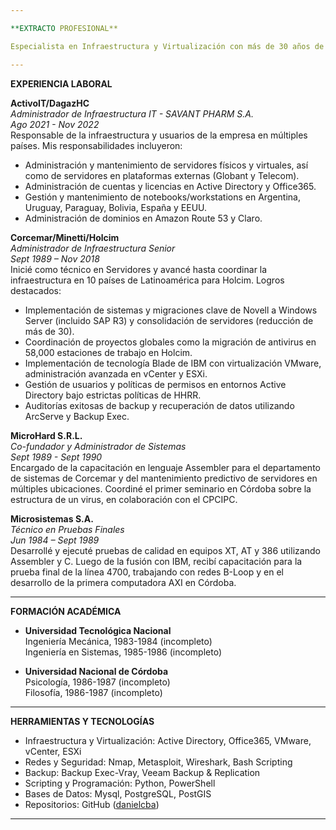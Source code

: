 ```yaml
---

**EXTRACTO PROFESIONAL**

Especialista en Infraestructura y Virtualización con más de 30 años de experiencia en el sector IT. Amplia trayectoria en administración de servidores, soporte de infraestructura y virtualización en entornos internacionales. Colaboré durante 13 años en los workshops internacionales de infraestructura de Holcim, donde definimos estrategias de IT para apoyar las metas del negocio en Latinoamérica. Excelentes habilidades en liderazgo de equipos, resolución de problemas complejos y proyectos de gran escala en multinacionales.

---
```


**EXPERIENCIA LABORAL**

**ActivoIT/DagazHC**  
*Administrador de Infraestructura IT - SAVANT PHARM S.A.*  
*Ago 2021 - Nov 2022*  
Responsable de la infraestructura y usuarios de la empresa en múltiples países. Mis responsabilidades incluyeron:  
- Administración y mantenimiento de servidores físicos y virtuales, así como de servidores en plataformas externas (Globant y Telecom).
- Administración de cuentas y licencias en Active Directory y Office365.
- Gestión y mantenimiento de notebooks/workstations en Argentina, Uruguay, Paraguay, Bolivia, España y EEUU.
- Administración de dominios en Amazon Route 53 y Claro.

**Corcemar/Minetti/Holcim**  
*Administrador de Infraestructura Senior*  
*Sept 1989 – Nov 2018*  
Inicié como técnico en Servidores y avancé hasta coordinar la infraestructura en 10 países de Latinoamérica para Holcim. Logros destacados:  
- Implementación de sistemas y migraciones clave de Novell a Windows Server (incluido SAP R3) y consolidación de servidores (reducción de más de 30).
- Coordinación de proyectos globales como la migración de antivirus en 58,000 estaciones de trabajo en Holcim.
- Implementación de tecnología Blade de IBM con virtualización VMware, administración avanzada en vCenter y ESXi.
- Gestión de usuarios y políticas de permisos en entornos Active Directory bajo estrictas políticas de HHRR.
- Auditorías exitosas de backup y recuperación de datos utilizando ArcServe y Backup Exec.

**MicroHard S.R.L.**  
*Co-fundador y Administrador de Sistemas*  
*Sept 1989 - Sept 1990*  
Encargado de la capacitación en lenguaje Assembler para el departamento de sistemas de Corcemar y del mantenimiento predictivo de servidores en múltiples ubicaciones. Coordiné el primer seminario en Córdoba sobre la estructura de un virus, en colaboración con el CPCIPC.

**Microsistemas S.A.**  
*Técnico en Pruebas Finales*  
*Jun 1984 – Sept 1989*  
Desarrollé y ejecuté pruebas de calidad en equipos XT, AT y 386 utilizando Assembler y C. Luego de la fusión con IBM, recibí capacitación para la prueba final de la línea 4700, trabajando con redes B-Loop y en el desarrollo de la primera computadora AXI en Córdoba.

---

**FORMACIÓN ACADÉMICA**

- **Universidad Tecnológica Nacional**  
Ingeniería Mecánica, 1983-1984 (incompleto)  
Ingeniería en Sistemas, 1985-1986 (incompleto)

- **Universidad Nacional de Córdoba**  
Psicología, 1986-1987 (incompleto)  
Filosofía, 1986-1987 (incompleto)

---

**HERRAMIENTAS Y TECNOLOGÍAS**

- Infraestructura y Virtualización: Active Directory, Office365, VMware, vCenter, ESXi  
- Redes y Seguridad: Nmap, Metasploit, Wireshark, Bash Scripting
- Backup: Backup Exec-Vray, Veeam Backup & Replication
- Scripting y Programación: Python, PowerShell
- Bases de Datos: Mysql, PostgreSQL, PostGIS
- Repositorios: GitHub ([danielcba](https://github.com/danielcba))  

---
